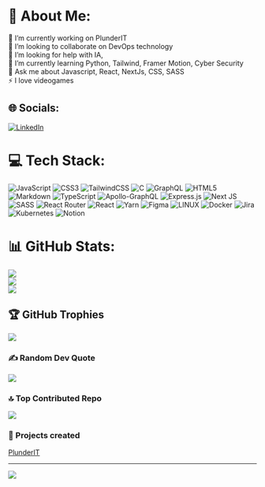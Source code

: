 # 💫 About Me:
🔭 I’m currently working on PlunderIT<br>👯 I’m looking to collaborate on DevOps technology<br>🤝 I’m looking for help with IA,<br>🌱 I’m currently learning Python, Tailwind, Framer Motion, Cyber Security<br>💬 Ask me about Javascript, React, NextJs, CSS, SASS<br>⚡ I love videogames


## 🌐 Socials:
[![LinkedIn](https://img.shields.io/badge/LinkedIn-%230077B5.svg?logo=linkedin&logoColor=white)](https://linkedin.com/in/https://www.linkedin.com/in/frankgarciadev/) 

# 💻 Tech Stack:
![JavaScript](https://img.shields.io/badge/javascript-%23323330.svg?style=plastic&logo=javascript&logoColor=%23F7DF1E) ![CSS3](https://img.shields.io/badge/css3-%231572B6.svg?style=plastic&logo=css3&logoColor=white) ![TailwindCSS](https://img.shields.io/badge/tailwindcss-%2338B2AC.svg?style=plastic&logo=tailwind-css&logoColor=white) ![C](https://img.shields.io/badge/c-%2300599C.svg?style=plastic&logo=c&logoColor=white) ![GraphQL](https://img.shields.io/badge/-GraphQL-E10098?style=plastic&logo=graphql&logoColor=white) ![HTML5](https://img.shields.io/badge/html5-%23E34F26.svg?style=plastic&logo=html5&logoColor=white) ![Markdown](https://img.shields.io/badge/markdown-%23000000.svg?style=plastic&logo=markdown&logoColor=white) ![TypeScript](https://img.shields.io/badge/typescript-%23007ACC.svg?style=plastic&logo=typescript&logoColor=white) ![Apollo-GraphQL](https://img.shields.io/badge/-ApolloGraphQL-311C87?style=plastic&logo=apollo-graphql) ![Express.js](https://img.shields.io/badge/express.js-%23404d59.svg?style=plastic&logo=express&logoColor=%2361DAFB) ![Next JS](https://img.shields.io/badge/Next-black?style=plastic&logo=next.js&logoColor=white) ![SASS](https://img.shields.io/badge/SASS-hotpink.svg?style=plastic&logo=SASS&logoColor=white) ![React Router](https://img.shields.io/badge/React_Router-CA4245?style=plastic&logo=react-router&logoColor=white) ![React](https://img.shields.io/badge/react-%2320232a.svg?style=plastic&logo=react&logoColor=%2361DAFB) ![Yarn](https://img.shields.io/badge/yarn-%232C8EBB.svg?style=plastic&logo=yarn&logoColor=white) 	![Figma](https://img.shields.io/badge/figma-%23F24E1E.svg?style=plastic&logo=figma&logoColor=white) ![LINUX](https://img.shields.io/badge/Linux-FCC624?style=plastic&logo=linux&logoColor=black) ![Docker](https://img.shields.io/badge/docker-%230db7ed.svg?style=plastic&logo=docker&logoColor=white) ![Jira](https://img.shields.io/badge/jira-%230A0FFF.svg?style=plastic&logo=jira&logoColor=white) ![Kubernetes](https://img.shields.io/badge/kubernetes-%23326ce5.svg?style=plastic&logo=kubernetes&logoColor=white) ![Notion](https://img.shields.io/badge/Notion-%23000000.svg?style=plastic&logo=notion&logoColor=white)
# 📊 GitHub Stats:
![](https://github-readme-stats.vercel.app/api?username=nicolavietch&theme=monokai&hide_border=true&include_all_commits=true&count_private=true)<br/>
![](https://github-readme-streak-stats.herokuapp.com/?user=nicolavietch&theme=monokai&hide_border=true)<br/>
![](https://github-readme-stats.vercel.app/api/top-langs/?username=nicolavietch&theme=monokai&hide_border=true&include_all_commits=true&count_private=true&layout=compact)

## 🏆 GitHub Trophies
![](https://github-profile-trophy.vercel.app/?username=nicolavietch&theme=monokai&no-frame=false&no-bg=true&margin-w=4)

### ✍️ Random Dev Quote
![](https://quotes-github-readme.vercel.app/api?type=vetical&theme=tokyonight)

### 🔝 Top Contributed Repo
![](https://github-contributor-stats.vercel.app/api?username=nicolavietch&limit=5&theme=monokai&combine_all_yearly_contributions=true)

### 📃 Projects created
[PlunderIT](https://www.plunderit.io/)

---
[![](https://visitcount.itsvg.in/api?id=nicolavietch&icon=2&color=8)](https://visitcount.itsvg.in)

<!-- Proudly created with GPRM ( https://gprm.itsvg.in ) -->

